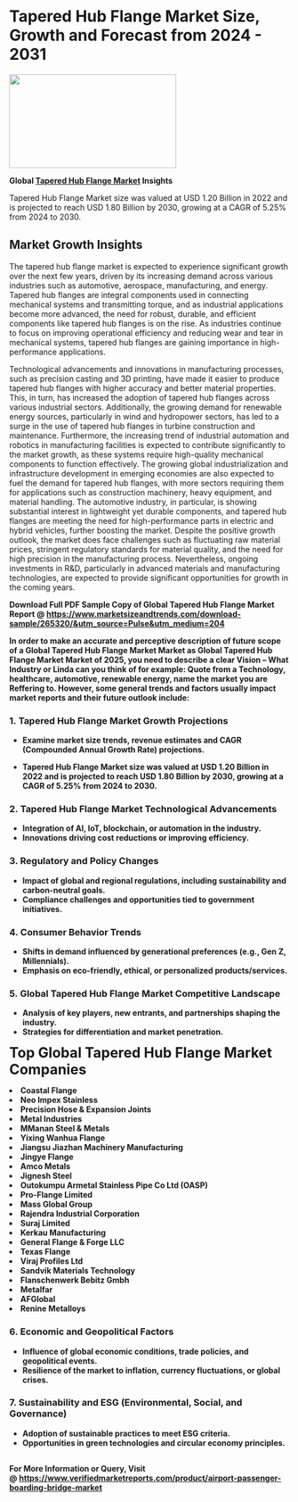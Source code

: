 <H1>Tapered Hub Flange Market Size, Growth and Forecast from 2024 - 2031</H1><img class="aligncenter size-medium wp-image-584254" src="https://thirdeyenews.in/wp-content/uploads/2024/09/Global-Market-Research-300x168.jpeg" alt="" width="300" height="168" /><p><strong>Global&nbsp;<a href="https://www.marketsizeandtrends.com/download-sample/265320/&amp;utm_source=Pulse&amp;utm_medium=204">Tapered Hub Flange Market</a> Insights</strong></p><p>Tapered Hub Flange Market size was valued at USD 1.20 Billion in 2022 and is projected to reach USD 1.80 Billion by 2030, growing at a CAGR of 5.25% from 2024 to 2030.</p><p><h2>Market Growth Insights</h2> <p>The tapered hub flange market is expected to experience significant growth over the next few years, driven by its increasing demand across various industries such as automotive, aerospace, manufacturing, and energy. Tapered hub flanges are integral components used in connecting mechanical systems and transmitting torque, and as industrial applications become more advanced, the need for robust, durable, and efficient components like tapered hub flanges is on the rise. As industries continue to focus on improving operational efficiency and reducing wear and tear in mechanical systems, tapered hub flanges are gaining importance in high-performance applications.</p> <p><strong></strong></p> <p>Technological advancements and innovations in manufacturing processes, such as precision casting and 3D printing, have made it easier to produce tapered hub flanges with higher accuracy and better material properties. This, in turn, has increased the adoption of tapered hub flanges across various industrial sectors. Additionally, the growing demand for renewable energy sources, particularly in wind and hydropower sectors, has led to a surge in the use of tapered hub flanges in turbine construction and maintenance. Furthermore, the increasing trend of industrial automation and robotics in manufacturing facilities is expected to contribute significantly to the market growth, as these systems require high-quality mechanical components to function effectively. The growing global industrialization and infrastructure development in emerging economies are also expected to fuel the demand for tapered hub flanges, with more sectors requiring them for applications such as construction machinery, heavy equipment, and material handling. The automotive industry, in particular, is showing substantial interest in lightweight yet durable components, and tapered hub flanges are meeting the need for high-performance parts in electric and hybrid vehicles, further boosting the market. Despite the positive growth outlook, the market does face challenges such as fluctuating raw material prices, stringent regulatory standards for material quality, and the need for high precision in the manufacturing process. Nevertheless, ongoing investments in R&D, particularly in advanced materials and manufacturing technologies, are expected to provide significant opportunities for growth in the coming years.</p> <p><strong></p><p><span class=""><strong>Download Full PDF Sample Copy of Global Tapered Hub Flange Market Report</strong> @ <a href="https://www.marketsizeandtrends.com/download-sample/265320/&amp;utm_source=Pulse&amp;utm_medium=204" target="_blank">https://www.marketsizeandtrends.com/download-sample/265320/&amp;utm_source=Pulse&amp;utm_medium=204</a></span></p><p>In order to make an accurate and perceptive description of future scope of a Global&nbsp;Tapered Hub Flange Market Market as Global&nbsp;Tapered Hub Flange Market Market of 2025, you need to describe a clear Vision &ndash; What Industry or Linda can you think of for example: Quote from a Technology, healthcare, automotive, renewable energy, name the market you are Reffering to. However, some general trends and factors usually impact market reports and their future outlook include:</p><h3>1.&nbsp;<strong>Tapered Hub Flange Market Growth Projections</strong></h3><ul><li>Examine market size trends, revenue estimates and CAGR (Compounded Annual Growth Rate) projections.</li><li><p>Tapered Hub Flange Market size was valued at USD 1.20 Billion in 2022 and is projected to reach USD 1.80 Billion by 2030, growing at a CAGR of 5.25% from 2024 to 2030.</p></li></ul><h3>2.&nbsp;<strong>Tapered Hub Flange Market Technological Advancements</strong></h3><ul><li>Integration of AI, IoT, blockchain, or automation in the industry.</li><li>Innovations driving cost reductions or improving efficiency.</li></ul><h3>3.&nbsp;<strong>Regulatory and Policy Changes</strong></h3><ul><li>Impact of global and regional regulations, including sustainability and carbon-neutral goals.</li><li>Compliance challenges and opportunities tied to government initiatives.</li></ul><h3>4.&nbsp;<strong>Consumer Behavior Trends</strong></h3><ul><li>Shifts in demand influenced by generational preferences (e.g., Gen Z, Millennials).</li><li>Emphasis on eco-friendly, ethical, or personalized products/services.</li></ul><h3>5.&nbsp;<strong>Global Tapered Hub Flange Market Competitive Landscape</strong></h3><ul><li>Analysis of key players, new entrants, and partnerships shaping the industry.</li><li>Strategies for differentiation and market penetration.</li></ul><p data-pm-slice="1 1 []"><span style="color: inherit; font-family: inherit; font-size: 25px;">Top Global Tapered Hub Flange Market Companies</span></p><div class="" data-test-id=""><p><li>Coastal Flange</li><li> Neo Impex Stainless</li><li> Precision Hose & Expansion Joints</li><li> Metal Industries</li><li> MManan Steel & Metals</li><li> Yixing Wanhua Flange</li><li> Jiangsu Jiazhan Machinery Manufacturing</li><li> Jingye Flange</li><li> Amco Metals</li><li> Jignesh Steel</li><li> Outokumpu Armetal Stainless Pipe Co Ltd (OASP)</li><li> Pro-Flange Limited</li><li> Mass Global Group</li><li> Rajendra Industrial Corporation</li><li> Suraj Limited</li><li> Kerkau Manufacturing</li><li> General Flange & Forge LLC</li><li> Texas Flange</li><li> Viraj Profiles Ltd</li><li> Sandvik Materials Technology</li><li> Flanschenwerk Bebitz Gmbh</li><li> Metalfar</li><li> AFGlobal</li><li> Renine Metalloys</li></p></div><h3>6.&nbsp;<strong>Economic and Geopolitical Factors</strong></h3><ul><li>Influence of global economic conditions, trade policies, and geopolitical events.</li><li>Resilience of the market to inflation, currency fluctuations, or global crises.</li></ul><h3>7.&nbsp;<strong>Sustainability and ESG (Environmental, Social, and Governance)</strong></h3><ul><li>Adoption of sustainable practices to meet ESG criteria.</li><li>Opportunities in green technologies and circular economy principles.</li></ul><h2><strong style="font-size: 14px;">For More Information or Query, Visit @&nbsp;</strong><a style="background-color: #ffffff; font-size: 14px;" href="https://www.marketsizeandtrends.com/report/tapered-hub-flange-market/" target="_blank">https://www.verifiedmarketreports.com/product/airport-passenger-boarding-bridge-market</a></h2>
